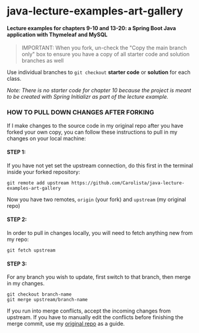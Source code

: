 # java-lecture-examples-art-gallery

#### Lecture examples for chapters 9-10 and 13-20: a Spring Boot Java application with Thymeleaf and MySQL

> IMPORTANT: When you fork, un-check the "Copy the main branch only" box to ensure you have a copy of all starter code and solution branches as well

Use individual branches to `git checkout` **starter code** or **solution** for each class. 

_Note: There is no starter code for chapter 10 because the project is meant to be created with Spring Initializr as part of the lecture example._

### HOW TO PULL DOWN CHANGES AFTER FORKING

If I make changes to the source code in my original repo after you have forked your own copy, you can follow these instructions to pull in my changes on your local machine:

#### STEP 1:
If you have not yet set the upstream connection, do this first in the terminal inside your forked repository:

```
git remote add upstream https://github.com/Carolista/java-lecture-examples-art-gallery
```

Now you have two remotes, `origin` (your fork) and `upstream` (my original repo)

#### STEP 2:
In order to pull in changes locally, you will need to fetch anything new from my repo:

```
git fetch upstream
```

#### STEP 3:
For any branch you wish to update, first switch to that branch, then merge in my changes.

```
git checkout branch-name
git merge upstream/branch-name
```

If you run into merge conflicts, accept the incoming changes from upstream. If you have to manually edit the conflicts before finishing the merge commit, use my [original repo](https://github.com/Carolista/java-lecture-examples-art-gallery) as a guide.
